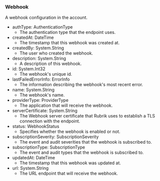 ### Webhook
A webhook configuration in the account.

- authType: AuthenticationType
  - The authentication type that the endpoint uses.
- createdAt: DateTime
  - The timestamp that this webhook was created at.
- createdBy: System.String
  - The user who created the webhook.
- description: System.String
  - A description of this webhook.
- id: System.Int32
  - The webhook's unique id.
- lastFailedErrorInfo: ErrorInfo
  - The information describing the webhook's most recent error.
- name: System.String
  - The webhook's name.
- providerType: ProviderType
  - The application that will receive the webhook.
- serverCertificate: System.String
  - The Webhook server certificate that Rubrik uses to establish a TLS connection with the endpoint.
- status: WebhookStatus
  - Specifies whether the webhook is enabled or not.
- subscriptionSeverity: SubscriptionSeverity
  - The event and audit severities that the webhook is subscribed to.
- subscriptionType: SubscriptionType
  - The event and audit types that the webhook is subscribed to.
- updatedAt: DateTime
  - The timestamp that this webhook was updated at.
- url: System.String
  - The URL endpoint that will receive the webhook.
